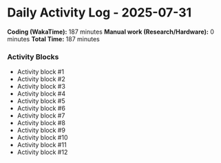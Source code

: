 # Daily Activity Log - 2025-07-31

**Coding (WakaTime):** 187 minutes
**Manual work (Research/Hardware):** 0 minutes
**Total Time:** 187 minutes

### Activity Blocks
- Activity block #1
- Activity block #2
- Activity block #3
- Activity block #4
- Activity block #5
- Activity block #6
- Activity block #7
- Activity block #8
- Activity block #9
- Activity block #10
- Activity block #11
- Activity block #12
